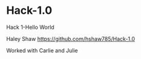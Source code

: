 # Hack-1.0
Hack 1-Hello World

Haley Shaw
https://github.com/hshaw785/Hack-1.0

Worked with Carlie and Julie
